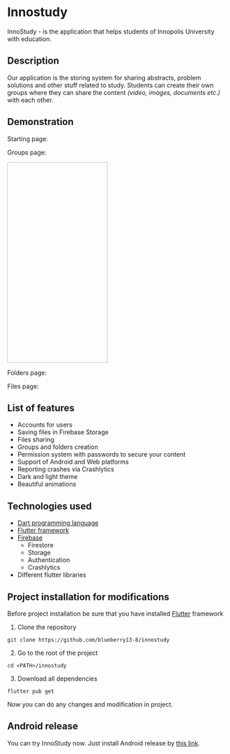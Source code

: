 # Innostudy

InnoStudy - is the application that helps students of Innopolis University with education.

## Description

Our application is the storing system for sharing abstracts, problem solutions and other stuff related to study. 
Students can create their own groups where they can share the content <i>(video, images, documents etc.)</i> with each other.

## Demonstration

<p>Starting page:</p>
<p>Groups page:</p>
<img scr="./screens/groups_light.jpg" width="230" height="460">
<p>Folders page:</p>
<p>Files page:</p>

## List of features
* Accounts for users
* Saving files in Firebase Storage
* Files sharing
* Groups and folders creation
* Permission system with passwords to secure your content
* Support of Android and Web platforms
* Reporting crashes via Crashlytics
* Dark and light theme
* Beautiful animations

## Technologies used

* [Dart programming language](https://dart.dev)
* [Flutter framework](https://flutter.dev)
* [Firebase](https://firebase.google.com)
  * Firestore
  * Storage
  * Authentication
  * Crashlytics
* Different flutter libraries

## Project installation for modifications
Before project installation be sure that you have installed [Flutter](https://flutter.dev) framework

1. Clone the repository
```console
git clone https://github.com/blueberry13-8/innostudy
```

2. Go to the root of the project
```console
cd <PATH>/innostudy
```

3. Download all dependencies
```console
flutter pub get
```
Now you can do any changes and modification in project.

## Android release
You can try InnoStudy now. Just install Android release by [this link](https://github.com/blueberry13-8/innostudy/releases/download/v1.0.1/InnoStudyApp-v1.0.1.apk).
